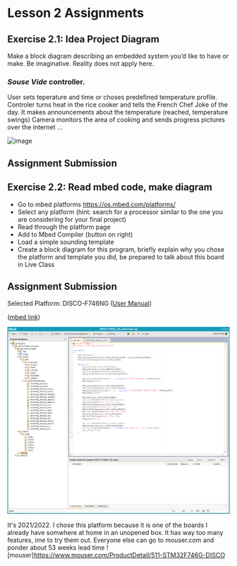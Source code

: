 # Lesson 2 Assignments

## Exercise 2.1: Idea Project Diagram

Make a block diagram describing an embedded system you’d like to have or make. Be imaginative. Reality does not apply here.

### *Souse Vide* controller.
User sets teperature and time or choses predefined temperature profile.
Controler turns heat in the rice cooker and tells the French Chef Joke of the day.
It makes announcements about the temperature (reached, temperature swings) 
Camera monitors the area of cooking and sends progress pictures over the internet ...

![image](./souse-vide.png)

## Assignment Submission



## Exercise 2.2: Read mbed code, make diagram

* Go to mbed platforms https://os.mbed.com/platforms/
* Select any platform (hint: search for a processor similar to the one you are considering
for your final project)
* Read through the platform page
* Add to Mbed Compiler (button on right)
* Load a simple sounding template
* Create a block diagram for this program, briefly explain why you chose the platform
and template you did, be prepared to talk about this board in Live Class

## Assignment Submission

Selected Platform: DISCO-F746NG ([User Manual](https://www.st.com/resource/en/user_manual/um1907-discovery-kit-for-stm32f7-series-with-stm32f746ng-mcu-stmicroelectronics.pdf))

([mbed link](https://os.mbed.com/platforms/ST-Discovery-F746NG/))

![image](./mbed-lcd.png)



It's 2021/2022.
I chose this platform because it is one of the boards I already have somwhere at home in an unopened box.
It has way too many features, ime to try them out. 
Everyone else can go to mouser.com and ponder about 53 weeks lead time !
[mouser]https://www.mouser.com/ProductDetail/511-STM32F746G-DISCO
